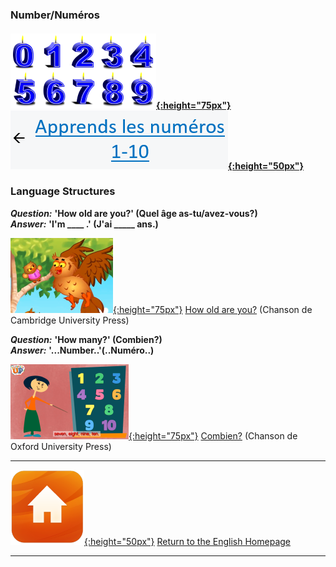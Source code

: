<head>
<!-- Global site tag (gtag.js) - Google Analytics -->
<script async src="https://www.googletagmanager.com/gtag/js?id=UA-160613202-2"></script>
<script>
  window.dataLayer = window.dataLayer || [];
  function gtag(){dataLayer.push(arguments);}
  gtag('js', new Date());
  gtag('config', 'UA-160613202-2');
</script>
</head>

### Number/Numéros

#### [![numb2](/images/numb2.PNG){:height="75px"}](https://english-homework.github.io/KidooLand/Number_I) [![numb2bfr](/images/numb2bfr.PNG){:height="50px"}](https://english-homework.github.io/KidooLand/Number_I)   

### Language Structures

***Question:*** **'How old are you?' (Quel âge as-tu/avez-vous?)**  
***Answer:*** **'I'm ____ .' (J'ai _____ ans.)**

[![hoaykb](/images/hoaykb.png){:height="75px"}](https://www.youtube.com/watch?v=--O_H6PU0ZA) [How old are you?](https://www.youtube.com/watch?v=--O_H6PU0ZA) (Chanson de Cambridge University Press)  

***Question:*** **'How many?' (Combien?)**  
***Answer:*** **'...Number..'(..Numéro..)**

[![oxeuhm](/images/oxeuhm.PNG){:height="75px"}](https://www.youtube.com/watch?v=G3zaC5onBvM) [Combien?](https://www.youtube.com/watch?v=G3zaC5onBvM) (Chanson de Oxford University Press)  

***

[![home](/images/home.png){:height="50px"}](https://english-homework.github.io/KidooLand) [Return to the English Homepage](https://english-homework.github.io/KidooLand)

***
